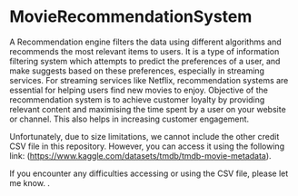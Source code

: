 # MovieRecommendationSystem

A Recommendation engine filters the data using different algorithms and recommends the most relevant items to users. It is a type of information filtering system which attempts to predict the preferences of a user, and make suggests based on these preferences, especially in streaming services. For streaming services like Netflix, recommendation systems are essential for helping users find new movies to enjoy. Objective of the recommendation system is to achieve customer loyalty by providing relevant content and maximising the time spent by a user on your website or channel. This also helps in increasing customer engagement. 

Unfortunately, due to size limitations, we cannot include the other credit CSV file in this repository. However, you can access it using the following link: (https://www.kaggle.com/datasets/tmdb/tmdb-movie-metadata).

If you encounter any difficulties accessing or using the CSV file, please let me know.
.

